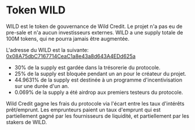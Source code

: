 # Token WILD

WILD est le token de gouvernance de Wild Credit. Le projet n'a pas eu de pre-sale et n'a aucun investisseurs externes. WILD a une supply totale de 100M tokens, qui ne pourra jamais être augmentée.

L'adresse du WILD est la suivante: [0x08A75dbC7167714CeaC1a8e43a8d643A4EDd625a](https://etherscan.io/address/0x08a75dbc7167714ceac1a8e43a8d643a4edd625a)

* 30% de la supply est gardée dans la trésorerie du protocole. 
* 25% de la supply est bloquée pendant un an pour le créateur du projet. 
* 44.9631% de la supply est destinée à un programme d'incentivisation sur une durée d'un an. 
* 0.069% de la supply a été airdrop aux premiers testeurs du protocole.

Wild Credit gagne les frais du protocole via l'écart entre les taux d'intérêts prêt/emprunt. Les emprunteurs paient un taux d'emprunt qui est partiellement gagné par les fournisseurs de liquidité, et partiellement par les stakers de WILD.

